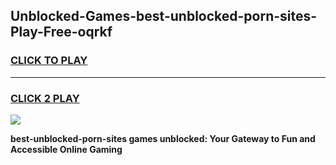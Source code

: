 
## Unblocked-Games-best-unblocked-porn-sites-Play-Free-oqrkf
<h3>
<a href="https://premium76.site?title=best-unblocked-porn-sites&ref=19M">CLICK TO PLAY</a></h3>
<hr>

<h3>
<a href="https://premium76.site?title=best-unblocked-porn-sites&ref=19M">CLICK 2 PLAY</a>
  
</h3>

<a href="https://premium76.site?title=best-unblocked-porn-sites&ref=19M"><img src="https://clearcache.store/games.png"></a>


**best-unblocked-porn-sites games unblocked: Your Gateway to Fun and Accessible Online Gaming**
